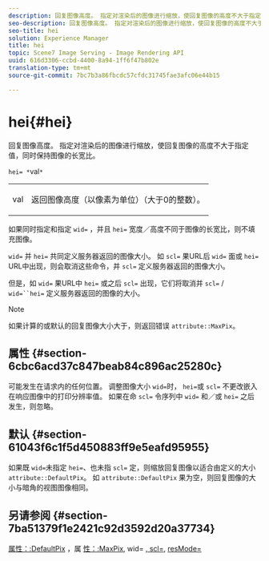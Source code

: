 ```yaml
---
description: 回复图像高度。 指定对渲染后的图像进行缩放，使回复图像的高度不大于指定值，同时保持图像的长宽比。
seo-description: 回复图像高度。 指定对渲染后的图像进行缩放，使回复图像的高度不大于指定值，同时保持图像的长宽比。
seo-title: hei
solution: Experience Manager
title: hei
topic: Scene7 Image Serving - Image Rendering API
uuid: 616d3306-ccbd-4400-8a94-1ff6f47b802e
translation-type: tm+mt
source-git-commit: 7bc7b3a86fbcdc57cfdc31745fae3afc06e44b15

---
```



# hei{#hei}

回复图像高度。 指定对渲染后的图像进行缩放，使回复图像的高度不大于指定值，同时保持图像的长宽比。

`hei= *`val`*`

<table id="simpletable_C3A31CA539DC4D9F8BE50290D1AFA5CA"> 
 <tr class="strow"> 
  <td class="stentry"> <p><span class="codeph"> <span class="varname"> val</span></span> </p></td> 
  <td class="stentry"> <p>返回图像高度（以像素为单位）（大于0的整数）。 </p></td> 
 </tr> 
</table>

如果同时指定和指定 `wid=` ，并且 `hei=` 宽度／高度不同于图像的长宽比，则不填充图像。

`wid=` 并 `hei=` 共同定义服务器返回的图像大小。 如 `scl=` 果URL后 `wid=` 面或 `hei=` URL中出现，则会取消这些命令，并 `scl=` 定义服务器返回的图像大小。

但是，如 `wid=` 果URL中 `hei=` 或之后 `scl=` 出现，它们将取消并 `scl=` / `wid=``hei=` 定义服务器返回的图像的大小。

>[!NOTE]
>
>如果计算的或默认的回复图像大小大于，则返回错误 `attribute::MaxPix`。

## 属性 {#section-6cbc6acd37c847beab84c896ac25280c}

可能发生在请求内的任何位置。 调整图像大小 `wid=`时， `hei=`或 `scl=` 不更改嵌入在响应图像中的打印分辨率值。 如果在命 `scl=` 令序列中 `wid=` 和／或 `hei=` 之后发生，则忽略。

## 默认 {#section-61043f6c1f5d450883ff9e5eafd95955}

如果既 `wid=`未指定 `hei=`、也未指 `scl=` 定，则缩放回复图像以适合由定义的大小 `attribute::DefaultPix`。 如 `attribute::DefaultPix` 果为空，则回复图像的大小与暗角的视图图像相同。

## 另请参阅 {#section-7ba51379f1e2421c92d3592d20a37734}

[属性：:DefaultPix](../../../../../ir-api/material-cat/image-rendering-api-ref/c-ir-material-catalog/c-ir-attributes-reference/r-ir-defaultpix.md#reference-102c98f9b5d24d2aaaeb756653fb0e6f) ，属 [性：:MaxPix](../../../../../ir-api/material-cat/image-rendering-api-ref/c-ir-material-catalog/c-ir-attributes-reference/r-ir-maxpix.md#reference-569f186bbc2840a6bd3cffa8ff3e7657), wid= [, scl=](../../../../../ir-api/http-protocol/image-rendering-api-ref/c-ir-http-protocol-ref/c-ir-http-protocol-command-reference/r-ir-wid.md#reference-b7e691b0624941168c94b2749ae233ec), [](../../../../../ir-api/http-protocol/image-rendering-api-ref/c-ir-http-protocol-ref/c-ir-http-protocol-command-reference/r-ir-scl.md#reference-b14b51a6cbe34f0bba42880540592f29)[resMode=](../../../../../ir-api/http-protocol/image-rendering-api-ref/c-ir-http-protocol-ref/c-ir-http-protocol-command-reference/r-ir-http-resmode.md#reference-851a5b636f8948cfb11456c9b7dab0d3)
